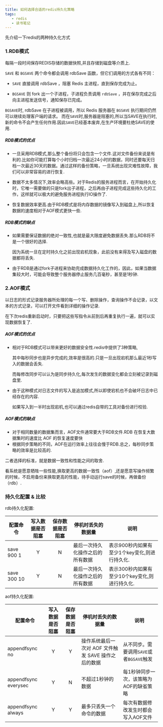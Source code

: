 ```yaml
---
title: 如何选择合适的redis持久化策略
tags: 
   - redis
   - 读书笔记
---
```



先介绍一下redis的两种持久化方式

### 1.RDB模式

每隔一段时间保存REDIS存储的数据快照,并且存储到磁盘等介质上.

`SAVE` 和 `BGSAVE` 两个命令都会调用 rdbSave 函数，但它们调用的方式各有不同：

* `SAVE` 直接调用 rdbSave ，阻塞 Redis 主进程，直到保存完成为止。

* `BGSAVE` 则 fork 出一个子进程，子进程负责调用 `rdbSave` ，并在保存完成之后向主进程发送信号，通知保存已完成。

`BGSAVE`时, rdbSave 在子进程被调用，所以 Redis 服务器在 `BGSAVE` 执行期间仍然可以继续处理客户端的请求。
 而在`SAVE`时,服务器是阻塞的,所以当SAVE在执行时,新的命令不会产生任何作用.因此`SAVE`已经基本废弃,在生产环境要杜绝SAVE的使用.


<!--more-->

##### RDB模式的优点

* 一旦采用RDB模式,那么整个备份将只会包含一个文件.这对文件备份来说是有利的.比如你可能打算每个小时归档一次最近24小时的数据，同时还要每天归档一次最近30天的数据。通过这样的备份策略，一旦系统出现灾难性故障，我们可以非常容易的进行恢复.

* 数据不太多情况下,效率会略高些。对于Redis的服务进程而言，在开始持久化时，它唯一需要做的只是fork出子进程，之后再由子进程完成这些持久化的工作，这样就可以极大的避免服务进程执行IO操作了.

* 恢复数据效率更高.由于RDB模式是将内存数据的镜像写入到磁盘上,所以恢复数据的速度相对于AOF模式更快一些.

##### RDB模式的缺点

* 如果需要保证数据的绝对一致性,也就是最大限度避免数据丢失.那么RDB将不是一个很好的选择.

  因为系统一旦在定时持久化之前出现宕机现象，此前没有来得及写入磁盘的数据都将丢失.

*  由于RDB是通过fork子进程来协助完成数据持久化工作的，因此，如果当数据集较大时，可能会导致整个服务器停止服务几百毫秒，甚至是1秒钟.

### 2.AOF模式

以日志的形式记录服务器所处理的每一个写、删除操作，查询操作不会记录，以文本的方式记录，可以打开文件看到详细的操作记录.

在下次redis重新启动时，只要把这些写指令从前到后再重复执行一遍，就可以实现数据恢复了.

##### AOF模式的优点

* 相对于RDB模式可以带来更好的数据安全性.redis中提供了3种策略,

  其中每秒同步也是异步完成的,效率是很高的.只是一旦出现宕机那么最近1秒写入的数据会丢失.

  而每修改同步可以认为是同步持久化,每次发生的数据变化都会立刻被记录到磁盘里.

* 由于这种模式对日志文件的写入是追加模式,所以即使宕机也不会破坏日志中已经存在的内容.

  如果写入到一半时出现宕机,也可以通过redis自带的工具对备份进行校验.

##### AOF模式的缺点

* 对于相同数量的数据集而言，AOF文件通常要大于RDB文件.RDB 在恢复大数据集时的速度比 AOF 的恢复速度要快
* 根据同步策略的不同，AOF在运行效率上往往会慢于RDB.总之，每秒同步策略的效率是比较高的.



二者选择的标准，就是数据一致性和性能之间的取舍.

看系统是愿意牺牲一些性能,换取更高的数据一致性（aof）,还是愿意写操作频繁的时候，不启用备份来换取更高的性能，待手动运行save的时候，再做备份（rdb）.



### 持久化配置 & 比较

rdb持久化配置:

| **配置命令** | 写入数据是否阻塞 | 保存数据是否阻塞 | **停机时丢失的数据量**           | 说明                                           |
| ------------ | :--------------: | :--------------: | -------------------------------- | ---------------------------------------------- |
| save 900 1   |        Y         |        N         | 最后一次持久化操作之后的所有数据 | 表示900秒内如果有至少1个key变化,则进行持久化.  |
| save 300 10  |        Y         |        N         | 最后一次持久化操作之后的所有数据 | 表示300秒内如果有至少10个key变化,则进行持久化. |

aof持久化配置:

| **配置命令** | 写入数据是否阻塞 | 保存数据是否阻塞 | **停机时丢失的数据量**                                 | 说明                                     |
| ------------------------------------------------------------ | :--------------: | :--------------: | ------------------------------------------------------ | ---------------------------------------- |
| appendfsync no                                               |        Y         |        Y         | 操作系统最后一次对  AOF 文件触发 SAVE 操作之后的数据 | 从不同步。需要调用`SAVE`或者`BGSAVE`触发 |
| appendfsync everysec                                     |        Y         |        N         | 不超过1秒钟的数据                      | 每1秒钟同步一次，该策略为AOF的缺省策略   |
| appendfsync always                                           |        Y         |        Y         | 最多只丢失一个命令的数据                             | 每次有数据修改发生时都会写入AOF文件      |

 

